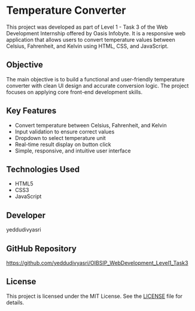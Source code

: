 # Temperature Converter

This project was developed as part of Level 1 - Task 3 of the Web Development Internship offered by Oasis Infobyte. It is a responsive web application that allows users to convert temperature values between Celsius, Fahrenheit, and Kelvin using HTML, CSS, and JavaScript.

## Objective

The main objective is to build a functional and user-friendly temperature converter with clean UI design and accurate conversion logic. The project focuses on applying core front-end development skills.

## Key Features

- Convert temperature between Celsius, Fahrenheit, and Kelvin
- Input validation to ensure correct values
- Dropdown to select temperature unit
- Real-time result display on button click
- Simple, responsive, and intuitive user interface

## Technologies Used

- HTML5  
- CSS3  
- JavaScript 

## Developer

yeddudivyasri

## GitHub Repository

https://github.com/yeddudivyasri/OIBSIP_WebDevelopment_Level1_Task3

## License

This project is licensed under the MIT License. See the [LICENSE](LICENSE) file for details.
